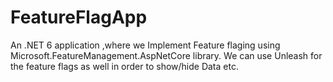 # FeatureFlagApp

An .NET 6 application ,where we Implement Feature flaging using Microsoft.FeatureManagement.AspNetCore library.
We can use Unleash for the feature flags as well in order to show/hide Data etc.
